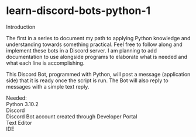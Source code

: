 # learn-discord-bots-python-1
Introduction

The first in a series to document my path to applying Python knowledge and understanding towards something practical. Feel free to follow along and implement these bots in a Discord server. I am planning to add documentation to use alongside programs to elaborate what is needed and what each line is accomplishing.

This Discord Bot, programmed with Python, will post a message (application side) that it is ready once the script is run. The Bot will also reply to messages with a simple text reply.

Needed: <br/>
Python 3.10.2 <br/>
Discord <br/>
Discord Bot account created through Developer Portal <br/>
Text Editor <br/>
IDE <br/>
